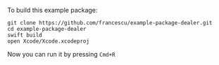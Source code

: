 To build this example package:

    git clone https://github.com/francescu/example-package-dealer.git
    cd example-package-dealer
    swift build
    open Xcode/Xcode.xcodeproj
    
Now you can run it by pressing `Cmd+R`
